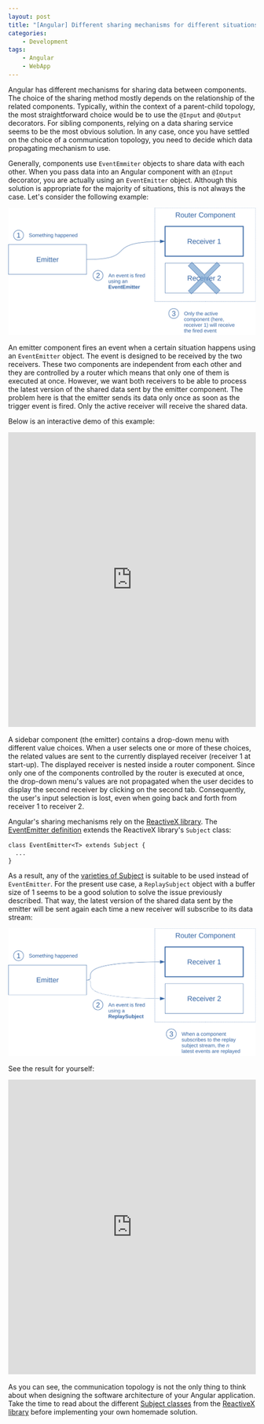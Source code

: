 ```yaml
---
layout: post
title: "[Angular] Different sharing mechanisms for different situations"
categories:
    - Development
tags:
    - Angular
    - WebApp
---
```

Angular has different mechanisms for sharing data between components. The choice of the sharing method mostly depends on the relationship of the related components. Typically, within the context of a parent-child topology, the most straightforward choice would be to use the `@Input` and `@Output` decorators. For sibling components, relying on a data sharing service seems to be the most obvious solution. In any case, once you have settled on the choice of a communication topology, you need to decide which data propagating mechanism to use.

Generally, components use `EventEmmiter` objects to share data with each other. When you pass data into an Angular component with an `@Input` decorator, you are actually using an `EventEmitter` object. Although this solution is appropriate for the majority of situations, this is not always the case. Let's consider the following example:

![Diagram of the data propagation using an EventEmitter][eventemitter-diag]

<!--more-->

An emitter component fires an event when a certain situation happens using an `EventEmitter` object. The event is designed to be received by the two receivers. These two components are independent from each other and they are controlled by a router which means that only one of them is executed at once. However, we want both receivers to be able to process the latest version of the shared data sent by the emitter component. The problem here is that the emitter sends its data only once as soon as the trigger event is fired. Only the active receiver will receive the shared data.

Below is an interactive demo of this example:

<iframe style="width: 100%; height: 600px" src="https://embed.plnkr.co/fZbjw7?show=preview" frameborder="0" allowfullscren="allowfullscren"></iframe>

A sidebar component (the emitter) contains a drop-down menu with different value choices. When a user selects one or more of these choices, the related values are sent to the currently displayed receiver (receiver 1 at start-up). The displayed receiver is nested inside a router component. Since only one of the components controlled by the router is executed at once, the drop-down menu's values are not propagated when the user decides to display the second receiver by clicking on the second tab. Consequently, the user's input selection is lost, even when going back and forth from receiver 1 to receiver 2.

Angular's sharing mechanisms rely on the [ReactiveX library][rxjs]. The [EventEmitter definition][eventemitter] extends the ReactiveX library's `Subject` class:

    class EventEmitter<T> extends Subject {
      ...
    }

As a result, any of the [varieties of Subject][subjects] is suitable to be used instead of `EventEmitter`. For the present use case, a `ReplaySubject` object with a buffer size of 1 seems to be a good solution to solve the issue previously described. That way, the latest version of the shared data sent by the emitter will be sent again each time a new receiver will subscribe to its data stream:

![Diagram of the data propagation using a ReplaySubject][replaysubject-diag]

See the result for yourself:

<iframe style="width: 100%; height: 600px" src="https://embed.plnkr.co/sJYnOO?show=preview" frameborder="0" allowfullscren="allowfullscren"></iframe>

As you can see, the communication topology is not the only thing to think about when designing the software architecture of your Angular application. Take the time to read about the different [Subject classes][subjects] from the [ReactiveX library][rxjs] before implementing your own homemade solution.

 [eventemitter]: https://angular.io/api/core/EventEmitter
 [eventemitter-diag]: /assets/images/EventEmitter.svg "Diagram of the data propagation using an EventEmitter"
 [rxjs]: http://reactivex.io/
 [replaysubject-diag]: /assets/images/ReplaySubject.svg "Diagram of the data propagation using a ReplaySubject"
 [subjects]: http://reactivex.io/documentation/subject.html
